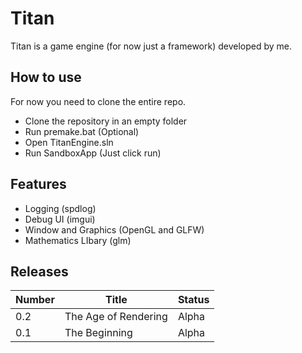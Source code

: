 # Titan

Titan is a game engine (for now just a framework) developed by me.

## How to use

For now you need to clone the entire repo.

- Clone the repository in an empty folder
- Run premake.bat (Optional)
- Open TitanEngine.sln
- Run SandboxApp (Just click run)

## Features

- Logging (spdlog)
- Debug UI (imgui)
- Window and Graphics (OpenGL and GLFW)
- Mathematics LIbary (glm)

## Releases

| Number | Title                | Status |
| ------ | -------------------- | ------ |
| 0.2    | The Age of Rendering | Alpha  |
| 0.1    | The Beginning        | Alpha  |

